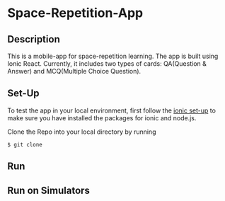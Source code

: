 # Space-Repetition-App

## Description
This is a mobile-app for space-repetition learning. The app is built using Ionic React. Currently, it includes two types of cards: QA(Question & Answer) and MCQ(Multiple Choice Question).

## Set-Up
To test the app in your local environment, first follow the [ionic set-up](https://ionicframework.com/docs/intro/environment) to make sure you have installed the packages for ionic and node.js.

Clone the Repo into your local directory by running
```
$ git clone 
```

## Run

## Run on Simulators
